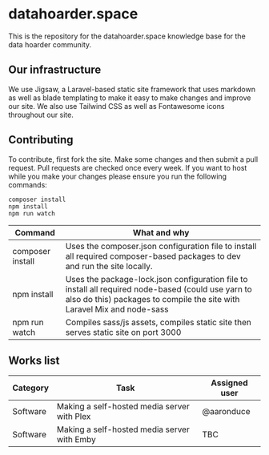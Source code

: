 # datahoarder.space

This is the repository for the datahoarder.space knowledge base for the data hoarder community.

## Our infrastructure

We use Jigsaw, a Laravel-based static site framework that uses markdown as well as blade templating to make it easy to make changes and improve our site. We also use Tailwind CSS as well as Fontawesome icons throughout our site.

## Contributing

To contribute, first fork the site. Make some changes and then submit a pull request. Pull requests are checked once every week. If you want to host while you make your changes please ensure you run the following commands:

```
composer install
npm install
npm run watch
```

| Command  | What and why |
| ------------- | ------------- |
| composer install  | Uses the composer.json configuration file to install all required composer-based packages to dev and run the site locally.  |
| npm install  | Uses the package-lock.json configuration file to install all required node-based (could use yarn to also do this) packages to compile the site with Laravel Mix and node-sass  |
| npm run watch | Compiles sass/js assets, compiles static site then serves static site on port 3000 |

## Works list

| Category | Task | Assigned user |
| --------- | --------- | --------- |
| Software | Making a self-hosted media server with Plex | @aaronduce |
| Software | Making a self-hosted media server with Emby | TBC |
